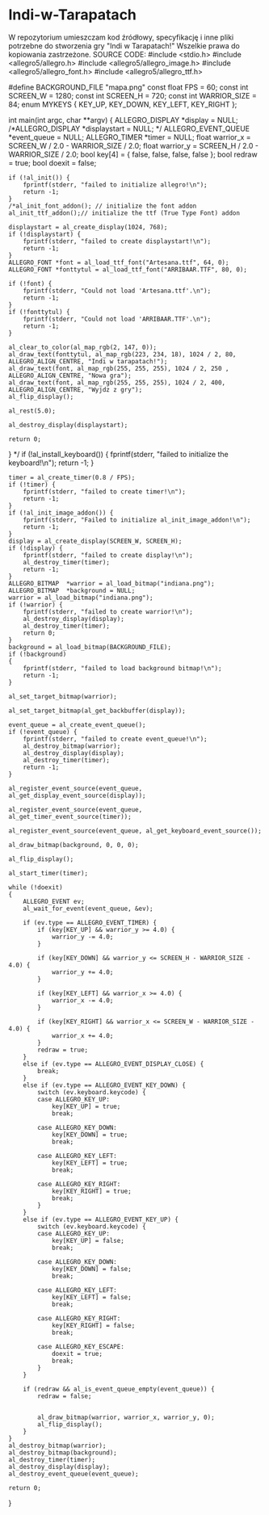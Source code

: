 # Indi-w-Tarapatach
W repozytorium umieszczam kod źródłowy, specyfikację i inne pliki potrzebne do stworzenia gry "Indi w Tarapatach!" Wszelkie prawa do kopiowania zastrzeżone.
SOURCE CODE:
#include <stdio.h>
#include <allegro5/allegro.h>
#include <allegro5/allegro_image.h>
#include <allegro5/allegro_font.h>
#include <allegro5/allegro_ttf.h>

#define BACKGROUND_FILE     "mapa.png"
const float FPS = 60;
const int SCREEN_W = 1280;
const int SCREEN_H = 720;
const int WARRIOR_SIZE = 84;
enum MYKEYS {
	KEY_UP, KEY_DOWN, KEY_LEFT, KEY_RIGHT
};

int main(int argc, char **argv)
{
	ALLEGRO_DISPLAY *display = NULL;
	/*ALLEGRO_DISPLAY *displaystart = NULL; */
	ALLEGRO_EVENT_QUEUE *event_queue = NULL;
	ALLEGRO_TIMER *timer = NULL;
	float warrior_x = SCREEN_W / 2.0 - WARRIOR_SIZE / 2.0;
	float warrior_y = SCREEN_H / 2.0 - WARRIOR_SIZE / 2.0;
	bool key[4] = { false, false, false, false };
	bool redraw = true;
	bool doexit = false;

	if (!al_init()) {
		fprintf(stderr, "failed to initialize allegro!\n");
		return -1;
	}
	/*al_init_font_addon(); // initialize the font addon
	al_init_ttf_addon();// initialize the ttf (True Type Font) addon

	displaystart = al_create_display(1024, 768);
	if (!displaystart) {
		fprintf(stderr, "failed to create displaystart!\n");
		return -1;
	}
	ALLEGRO_FONT *font = al_load_ttf_font("Artesana.ttf", 64, 0);
	ALLEGRO_FONT *fonttytul = al_load_ttf_font("ARRIBAAR.TTF", 80, 0);

	if (!font) {
		fprintf(stderr, "Could not load 'Artesana.ttf'.\n");
		return -1;
	}
	if (!fonttytul) {
		fprintf(stderr, "Could not load 'ARRIBAAR.TTF'.\n");
		return -1;
	}

	al_clear_to_color(al_map_rgb(2, 147, 0));
	al_draw_text(fonttytul, al_map_rgb(223, 234, 18), 1024 / 2, 80, ALLEGRO_ALIGN_CENTRE, "Indi w tarapatach!");
	al_draw_text(font, al_map_rgb(255, 255, 255), 1024 / 2, 250 , ALLEGRO_ALIGN_CENTRE, "Nowa gra");
	al_draw_text(font, al_map_rgb(255, 255, 255), 1024 / 2, 400, ALLEGRO_ALIGN_CENTRE, "Wyjdz z gry");
	al_flip_display();

	al_rest(5.0);

	al_destroy_display(displaystart);

	return 0;
} */
	 if (!al_install_keyboard()) {
		fprintf(stderr, "failed to initialize the keyboard!\n");
		return -1;
	}
	
	timer = al_create_timer(0.8 / FPS);
	if (!timer) {
		fprintf(stderr, "failed to create timer!\n");
		return -1;
	}
	if (!al_init_image_addon()) {
		fprintf(stderr, "Failed to initialize al_init_image_addon!\n");
		return -1;
	}
	display = al_create_display(SCREEN_W, SCREEN_H); 
	if (!display) {
		fprintf(stderr, "failed to create display!\n");
		al_destroy_timer(timer);
		return -1;
	}
	ALLEGRO_BITMAP	*warrior = al_load_bitmap("indiana.png");
	ALLEGRO_BITMAP  *background = NULL;
	warrior = al_load_bitmap("indiana.png");
	if (!warrior) {
		fprintf(stderr, "failed to create warrior!\n");
		al_destroy_display(display);
		al_destroy_timer(timer);
		return 0;
	}
	background = al_load_bitmap(BACKGROUND_FILE);
	if (!background)
	{
		fprintf(stderr, "failed to load background bitmap!\n");
		return -1;
	}

	al_set_target_bitmap(warrior);

	al_set_target_bitmap(al_get_backbuffer(display));

	event_queue = al_create_event_queue();
	if (!event_queue) {
		fprintf(stderr, "failed to create event_queue!\n");
		al_destroy_bitmap(warrior);
		al_destroy_display(display);
		al_destroy_timer(timer);
		return -1;
	}

	al_register_event_source(event_queue, al_get_display_event_source(display));

	al_register_event_source(event_queue, al_get_timer_event_source(timer));

	al_register_event_source(event_queue, al_get_keyboard_event_source());

	al_draw_bitmap(background, 0, 0, 0);

	al_flip_display();

	al_start_timer(timer);

	while (!doexit)
	{
		ALLEGRO_EVENT ev;
		al_wait_for_event(event_queue, &ev);

		if (ev.type == ALLEGRO_EVENT_TIMER) {
			if (key[KEY_UP] && warrior_y >= 4.0) {
				warrior_y -= 4.0;
			}

			if (key[KEY_DOWN] && warrior_y <= SCREEN_H - WARRIOR_SIZE - 4.0) {
				warrior_y += 4.0;
			}

			if (key[KEY_LEFT] && warrior_x >= 4.0) {
				warrior_x -= 4.0;
			}

			if (key[KEY_RIGHT] && warrior_x <= SCREEN_W - WARRIOR_SIZE - 4.0) {
				warrior_x += 4.0;
			}
			redraw = true;
		}
		else if (ev.type == ALLEGRO_EVENT_DISPLAY_CLOSE) {
			break;
		}
		else if (ev.type == ALLEGRO_EVENT_KEY_DOWN) {
			switch (ev.keyboard.keycode) {
			case ALLEGRO_KEY_UP:
				key[KEY_UP] = true;
				break;

			case ALLEGRO_KEY_DOWN:
				key[KEY_DOWN] = true;
				break;

			case ALLEGRO_KEY_LEFT:
				key[KEY_LEFT] = true;
				break;

			case ALLEGRO_KEY_RIGHT:
				key[KEY_RIGHT] = true;
				break;
			}
		}
		else if (ev.type == ALLEGRO_EVENT_KEY_UP) {
			switch (ev.keyboard.keycode) {
			case ALLEGRO_KEY_UP:
				key[KEY_UP] = false;
				break;

			case ALLEGRO_KEY_DOWN:
				key[KEY_DOWN] = false;
				break;

			case ALLEGRO_KEY_LEFT:
				key[KEY_LEFT] = false;
				break;

			case ALLEGRO_KEY_RIGHT:
				key[KEY_RIGHT] = false;
				break;

			case ALLEGRO_KEY_ESCAPE:
				doexit = true;
				break;
			}
		}

		if (redraw && al_is_event_queue_empty(event_queue)) {
			redraw = false;


			al_draw_bitmap(warrior, warrior_x, warrior_y, 0);
			al_flip_display();
		}
	} 
	al_destroy_bitmap(warrior);
	al_destroy_bitmap(background);
	al_destroy_timer(timer);
	al_destroy_display(display);
	al_destroy_event_queue(event_queue);

	return 0;
} 
